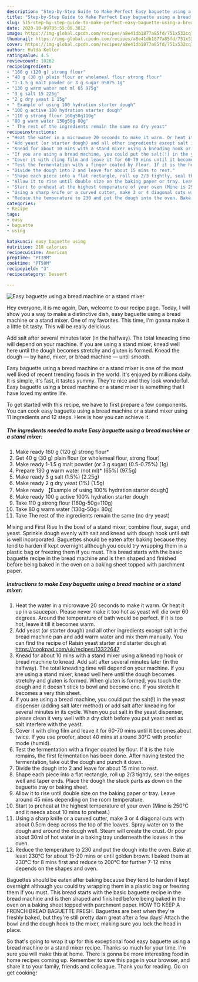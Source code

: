 ```yaml
---
description: "Step-by-Step Guide to Make Perfect Easy baguette using a bread machine or a stand mixer"
title: "Step-by-Step Guide to Make Perfect Easy baguette using a bread machine or a stand mixer"
slug: 515-step-by-step-guide-to-make-perfect-easy-baguette-using-a-bread-machine-or-a-stand-mixer
date: 2020-10-09T05:55:06.381Z
image: https://img-global.cpcdn.com/recipes/a8e41db1877a85fd/751x532cq70/easy-baguette-using-a-bread-machine-or-a-stand-mixer-recipe-main-photo.jpg
thumbnail: https://img-global.cpcdn.com/recipes/a8e41db1877a85fd/751x532cq70/easy-baguette-using-a-bread-machine-or-a-stand-mixer-recipe-main-photo.jpg
cover: https://img-global.cpcdn.com/recipes/a8e41db1877a85fd/751x532cq70/easy-baguette-using-a-bread-machine-or-a-stand-mixer-recipe-main-photo.jpg
author: Hulda Keller
ratingvalue: 4.5
reviewcount: 10262
recipeingredient:
- "160 g (120 g) strong flour"
- "40 g (30 g) plain flour or wholemeal flour strong flour"
- "1-1.5 g malt powder or 3 g sugar 05075 1g"
- "130 g warm water not ml 65 975g"
- "3 g salt 15 225g"
- "2 g dry yeast 1 15g"
- " Example of using 100 hydration starter dough"
- "100 g active 100 hydration starter dough"
- "110 g strong flour 160g50g110g"
- "80 g warm water 130g50g 80g"
- " The rest of the ingredients remain the same no dry yeast"
recipeinstructions:
- "Heat the water in a microwave 20 seconds to make it warm. Or heat it up in a saucepan. Please never make it too hot as yeast will die over 60 degrees. Around the temperature of bath would be perfect. If it is too hot, leave it till it becomes warm."
- "Add yeast (or starter dough) and all other ingredients except salt in the bread machine pan and add warm water and mix them manually. You can find the recipe of Raisin yeast starter and starter dough at https://cookpad.com/uk/recipes/13322647"
- "Knead for about 10 mins with a stand mixer using a kneading hook or bread machine to knead. Add salt after several minutes later (in the halfway). The total kneading time will depend on your machine. If you are using a stand mixer, knead well here until the dough becomes stretchy and gluten is formed. When gluten is formed, you touch the dough and it doesn&#39;t stick to bowl and become one. If you stretch it becomes a very thin sheet."
- "If you are using a bread machine, you could put the salt(!) in the yeast dispenser (adding salt later method) or add salt after kneading for several minutes in its cycle. When you put salt in the yeast dispenser, please clean it very well with a dry cloth before you put yeast next as salt interfere with the yeast."
- "Cover it with cling film and leave it for 60-70 mins until it becomes about twice. If you use proofer, about 40 mins at around 30℃ with proofer mode (humid)."
- "Test the fermentation with a finger coated by flour. If it is the hole remains, the first fermentation has been done. After having tested the fermentation, take out the dough and punch it down."
- "Divide the dough into 2 and leave for about 15 mins to rest."
- "Shape each piece into a flat rectangle, roll up 2/3 tightly, seal the edges well and taper ends. Place the dough the stuck parts as down on the baguette tray or baking sheet."
- "Allow it to rise until double size on the baking paper or tray. Leave around 45 mins depending on the room temperature."
- "Start to preheat at the highest temperature of your oven (Mine is 250℃ and it needs about 10 mins to preheat.)"
- "Using a sharp knife or a curved cutter, make 3 or 4 diagonal cuts with about 0.5cm deep across the top of the loaves. Spray water on to the dough and around the dough well. Steam will create the crust. Or pour about 30ml of hot water in a baking tray underneath the loaves in the oven."
- "Reduce the temperature to 230 and put the dough into the oven. Bake at least 230℃ for about 15-20 mins or until golden brown. I baked them at 230℃ for 8 mins first and reduce to 200℃ for further 7-12 mins depends on the shapes and oven."
categories:
- Recipe
tags:
- easy
- baguette
- using

katakunci: easy baguette using 
nutrition: 218 calories
recipecuisine: American
preptime: "PT39M"
cooktime: "PT50M"
recipeyield: "3"
recipecategory: Dessert

---
```



![Easy baguette using a bread machine or a stand mixer](https://img-global.cpcdn.com/recipes/a8e41db1877a85fd/751x532cq70/easy-baguette-using-a-bread-machine-or-a-stand-mixer-recipe-main-photo.jpg)

Hey everyone, it is me again, Dan, welcome to our recipe page. Today, I will show you a way to make a distinctive dish, easy baguette using a bread machine or a stand mixer. One of my favorites. This time, I'm gonna make it a little bit tasty. This will be really delicious.

Add salt after several minutes later (in the halfway). The total kneading time will depend on your machine. If you are using a stand mixer, knead well here until the dough becomes stretchy and gluten is formed. Knead the dough — by hand, mixer, or bread machine — until smooth.

Easy baguette using a bread machine or a stand mixer is one of the most well liked of recent trending foods in the world. It's enjoyed by millions daily. It is simple, it's fast, it tastes yummy. They're nice and they look wonderful. Easy baguette using a bread machine or a stand mixer is something that I have loved my entire life.


To get started with this recipe, we have to first prepare a few components. You can cook easy baguette using a bread machine or a stand mixer using 11 ingredients and 12 steps. Here is how you can achieve it.

<!--inarticleads1-->

##### The ingredients needed to make Easy baguette using a bread machine or a stand mixer:

1. Make ready 160 g (120 g) strong flour*
1. Get 40 g (30 g) plain flour (or wholemeal flour, strong flour)
1. Make ready 1-1.5 g malt powder (or 3 g sugar) (0.5-0.75%) (1g)
1. Prepare 130 g warm water (not ml)* (65%) (97.5g)
1. Make ready 3 g salt (1.5%) (2.25g)
1. Make ready 2 g dry yeast (1%) (1.5g)
1. Make ready  【Example of using 100% hydration starter dough】
1. Make ready 100 g active 100% hydration starter dough
1. Take 110 g strong flour (160g-50g=110g)
1. Take 80 g warm water (130g-50g= 80g)
1. Take  The rest of the ingredients remain the same (no dry yeast)


Mixing and First Rise In the bowl of a stand mixer, combine flour, sugar, and yeast. Sprinkle dough evenly with salt and knead with dough hook until salt is well incorporated. Baguettes should be eaten after baking because they tend to harden if kept overnight although you could try wrapping them in a plastic bag or freezing them if you must. This bread starts with the basic baguette recipe in the bread machine and is then shaped and finished before being baked in the oven on a baking sheet topped with parchment paper. 

<!--inarticleads2-->

##### Instructions to make Easy baguette using a bread machine or a stand mixer:

1. Heat the water in a microwave 20 seconds to make it warm. Or heat it up in a saucepan. Please never make it too hot as yeast will die over 60 degrees. Around the temperature of bath would be perfect. If it is too hot, leave it till it becomes warm.
1. Add yeast (or starter dough) and all other ingredients except salt in the bread machine pan and add warm water and mix them manually. You can find the recipe of Raisin yeast starter and starter dough at https://cookpad.com/uk/recipes/13322647
1. Knead for about 10 mins with a stand mixer using a kneading hook or bread machine to knead. Add salt after several minutes later (in the halfway). The total kneading time will depend on your machine. If you are using a stand mixer, knead well here until the dough becomes stretchy and gluten is formed. When gluten is formed, you touch the dough and it doesn&#39;t stick to bowl and become one. If you stretch it becomes a very thin sheet.
1. If you are using a bread machine, you could put the salt(!) in the yeast dispenser (adding salt later method) or add salt after kneading for several minutes in its cycle. When you put salt in the yeast dispenser, please clean it very well with a dry cloth before you put yeast next as salt interfere with the yeast.
1. Cover it with cling film and leave it for 60-70 mins until it becomes about twice. If you use proofer, about 40 mins at around 30℃ with proofer mode (humid).
1. Test the fermentation with a finger coated by flour. If it is the hole remains, the first fermentation has been done. After having tested the fermentation, take out the dough and punch it down.
1. Divide the dough into 2 and leave for about 15 mins to rest.
1. Shape each piece into a flat rectangle, roll up 2/3 tightly, seal the edges well and taper ends. Place the dough the stuck parts as down on the baguette tray or baking sheet.
1. Allow it to rise until double size on the baking paper or tray. Leave around 45 mins depending on the room temperature.
1. Start to preheat at the highest temperature of your oven (Mine is 250℃ and it needs about 10 mins to preheat.)
1. Using a sharp knife or a curved cutter, make 3 or 4 diagonal cuts with about 0.5cm deep across the top of the loaves. Spray water on to the dough and around the dough well. Steam will create the crust. Or pour about 30ml of hot water in a baking tray underneath the loaves in the oven.
1. Reduce the temperature to 230 and put the dough into the oven. Bake at least 230℃ for about 15-20 mins or until golden brown. I baked them at 230℃ for 8 mins first and reduce to 200℃ for further 7-12 mins depends on the shapes and oven.


Baguettes should be eaten after baking because they tend to harden if kept overnight although you could try wrapping them in a plastic bag or freezing them if you must. This bread starts with the basic baguette recipe in the bread machine and is then shaped and finished before being baked in the oven on a baking sheet topped with parchment paper. HOW TO KEEP A FRENCH BREAD BAGUETTE FRESH. Baguettes are best when they&#39;re freshly baked, but they&#39;re still pretty darn great after a few days! Attach the bowl and the dough hook to the mixer, making sure you lock the head in place. 

So that's going to wrap it up for this exceptional food easy baguette using a bread machine or a stand mixer recipe. Thanks so much for your time. I'm sure you will make this at home. There is gonna be more interesting food in home recipes coming up. Remember to save this page in your browser, and share it to your family, friends and colleague. Thank you for reading. Go on get cooking!
